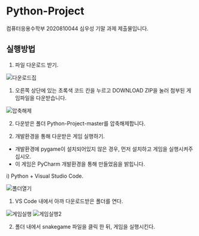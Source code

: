 # Python-Project

컴퓨터응용수학부 2020810044 심우성 기말 과제 제출물입니다.

## 실행방법

1. 파일 다운로드 받기.

![다운로드집](https://user-images.githubusercontent.com/67762575/86417938-890e6a00-bd09-11ea-8220-8469f05040a9.png)

1) 오른쪽 상단에 있는 초록색 코드 칸을 누르고 DOWNLOAD ZIP을 눌러 첨부된 게임파일을 다운받습니다.

![압축해제](https://user-images.githubusercontent.com/67762575/86418683-e86d7980-bd0b-11ea-823f-b255bdbf07b0.png)

2) 다운받은 폴더 Python-Project-master를 압축해제합니다.


2. 개발환경을 통해 다운받은 게임 실행하기.
* 개발환경에 pygame이 설치되어있지 않은 경우, 먼저 설치하고 게임을 실행시켜주십시오. 
* 이 게임은 PyCharm 개발환경을 통해 만들었음을 밝힙니다.

i) Python + Visual Studio Code.

![폴더열기](https://user-images.githubusercontent.com/67762575/86418849-78132800-bd0c-11ea-9ba7-548259fb1d22.png)

1) VS Code 내에서 아까 다운로드받은 폴더를 연다.

![게임실행](https://user-images.githubusercontent.com/67762575/86418921-b6a8e280-bd0c-11ea-9a4b-c27488ddb810.png)
![게임실행2](https://user-images.githubusercontent.com/67762575/86418925-b872a600-bd0c-11ea-9511-9cce306f2edf.png)

2) 폴더 내에서 snakegame 파일을 클릭 한 뒤, 게임을 실행시킨다.











